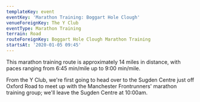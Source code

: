 ```yaml
---
templateKey: event
eventKey: 'Marathon Training: Boggart Hole Clough'
venueForeignKey: The Y Club
eventType: Marathon Training
terrain: Road
routeForeignKey: Boggart Hole Clough Marathon Training
startsAt: '2020-01-05 09:45'
---
```

This marathon training route is approximately 14 miles in distance, with paces
ranging from 6:45 min/mile up to 9:00 min/mile.

From the Y Club, we're first going to head over to the Sugden Centre just off 
Oxford Road to meet up with the Manchester Frontrunners' marathon training 
group; we'll leave the Sugden Centre at 10:00am.
